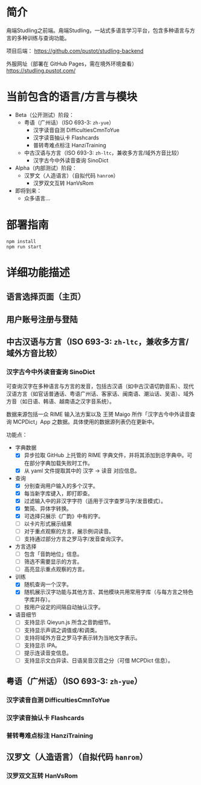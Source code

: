 # 简介

甪端Studling之前端。甪端Studling，一站式多语言学习平台，包含多种语言与方言的多种训练与查询功能。

项目后端： https://github.com/pustot/studling-backend

外服网址（部署在 GitHub Pages，需在境外环境查看） https://studling.pustot.com/

# 当前包含的语言/方言与模块

- Beta（公开测试）阶段：
    - 粤语（广州话）（ISO 693-3: `zh-yue`）
        - 汉字读音自测 DifficultiesCmnToYue
        - 汉字读音抽认卡 Flashcards
        - 普转粤难点标注 HanziTraining
    - 中古汉语与方言（ISO 693-3: `zh-ltc`，兼收多方言/域外方音比较）
        - 汉字古今中外读音查询 SinoDict
- Alpha（内部测试）阶段：
    - 汉罗文（人造语言）（自拟代码 `hanrom`）
        - 汉罗双文互转 HanVsRom
- 即将到来：
    - 众多语言... 

# 部署指南

```shell
npm install
npm run start
```

# 详细功能描述

## 语言选择页面（主页）

## 用户账号注册与登陆

## 中古汉语与方言（ISO 693-3: `zh-ltc`，兼收多方言/域外方音比较）

### 汉字古今中外读音查询 SinoDict

可查询汉字在多种语言与方言的发音，包括古汉语（如中古汉语切韵音系）、现代汉语方言（如官话普通话、粤语广州话、客家话、闽南语、潮汕话、吴语）、域外方音（如日语、韩语、越南语之汉字音系统）。

数据来源包括一众 RIME 输入法方案以及 王赟 Maigo 所作「汉字古今中外读音查询 MCPDict」App 之数据。具体使用的数据源列表仍在更新中。

功能点：

- 字典数据
    - [x] 异步拉取 GitHub 上托管的 RIME 字典文件，并将其添加到总字典中。可在部分字典加载失败时工作。
    - [x] 从 yaml 文件提取其中的 汉字 -> 读音 对应信息。
- 查询
    - [x] 分别查询用户输入的多个汉字。
    - [x] 每当新字库键入，即打即查。
    - [x] 过滤输入中的非汉字字符（适用于汉字查罗马字/发音模式）。
    - [x] 繁简、异体字转换。
    - [x] 可选择只展示《广韵》中有的字。
    - [ ] 以卡片形式展示结果
    - [ ] 对于重点观察的方言，展示例词读音。
    - [ ] 支持通过部分方言之罗马字/发音查询汉字。
- 方言选择
    - [ ] 包含「音韵地位」信息。
    - [ ] 筛选不需要显示的方言。
    - [ ] 高亮显示重点观察的方言。
- 训练
    - [x] 随机查询一个汉字。
    - [x] 随机展示汉字功能与其他方言、其他模块共用常用字库（与每方言之特色字库并存）。
    - [ ] 按用户设定的间隔自动抽认汉字。
- 语音细节
    - [ ] 支持显示 Qieyun.js 所含之音韵细节。
    - [ ] 支持显示声调之调值或/和调类。
    - [ ] 支持将域外方音之罗马字表示转为当地文字表示。
    - [ ] 支持显示 IPA。
    - [ ] 提示连读音变信息。
    - [ ] 支持显示文白异读、日语吴音汉音之分（可借 MCPDict 信息）。

## 粤语（广州话）（ISO 693-3: `zh-yue`）

### 汉字读音自测 DifficultiesCmnToYue

### 汉字读音抽认卡 Flashcards

### 普转粤难点标注 HanziTraining

## 汉罗文（人造语言）（自拟代码 `hanrom`）

### 汉罗双文互转 HanVsRom
